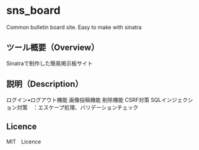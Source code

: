 # sns_board
 Common bulletin board site. Easy to make with sinatra

## ツール概要（Overview）
Sinatraで制作した簡易掲示板サイト

## 説明（Description）
ログイン•ログアウト機能
画像投稿機能
削除機能
CSRF対策
SQLインジェクション対策　：エスケープ処理、バリデーションチェック

## Licence
MIT　Licence
